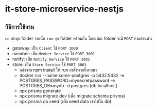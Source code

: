 # it-store-microservice-nestjs

## วิธีการใช้งาน
`cd` เข้าทุก folder จากนั้น `run` ทุก folder พร้อมกัน โดยแต่ละ folder จะมี `PORT` ตามด้านล่าง
- gateway:  เป็น `Client` ใช้ `PORT 3000`
- member:  เป็น `Member Service` ใช้ `PORT 3001`
- notify:  เป็น `Notify Service` ใช้ `PORT 3002`
- store:  เป็น `Store Service` ใช้ `PORT 3003` 
    - หลังจาก npm install ให้ run คำสั่งพวกนี้ตามมา
    - docker run --name some-postgres -p 5432:5432 -e POSTGRES_PASSWORD=mysecretpassword -e POSTGRES_DB=mydb -d postgres (db localhost)
    - npx prisma generate
    - npx prisma migrate dev (เพื่อ migrate schema prisma)
    - npx prisma db seed (เพื่อ seed data เข้าไปใน db)
